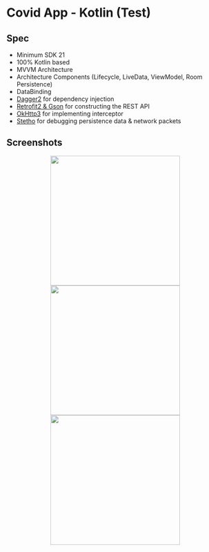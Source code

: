 # Covid App - Kotlin (Test)

## Spec
- Minimum SDK 21
- 100% Kotlin based
- MVVM Architecture
- Architecture Components (Lifecycle, LiveData, ViewModel, Room Persistence)
- DataBinding
- [Dagger2](https://github.com/google/dagger) for dependency injection
- [Retrofit2 & Gson](https://github.com/square/retrofit) for constructing the REST API
- [OkHttp3](https://github.com/square/okhttp) for implementing interceptor
- [Stetho](https://github.com/facebook/stetho) for debugging persistence data & network packets

## Screenshots

<p align="center">
  <img src="https://shaikh7862.github.io/Images/CovidApp/Image1.jpeg" width="300">
  <img src="https://shaikh7862.github.io/Images/CovidApp/Image2.jpeg" width="300">
  <img src="https://shaikh7862.github.io/Images/CovidApp/Image3.jpeg" width="300">
</p>
